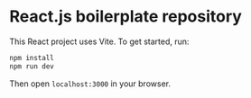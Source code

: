 # React.js boilerplate repository

This React project uses Vite. To get started, run:

```bash
npm install
npm run dev
```

Then open `localhost:3000` in your browser.
